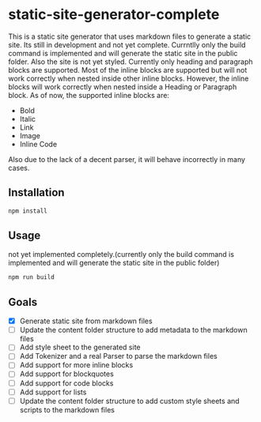 # static-site-generator-complete

This is a static site generator that uses markdown files to generate a static site. Its still in development and not yet complete. Currntlly only the build command is implemented and will generate the static site in the public folder. Also the site is not yet styled. Currently only heading and paragraph blocks are supported. Most of the inline blocks are supported but will not work correctly when nested inside other inline blocks. However, the inline blocks will work correctly when nested inside a Heading or Paragraph block. As of now, the supported inline blocks are:

-   Bold
-   Italic
-   Link
-   Image
-   Inline Code

Also due to the lack of a decent parser, it will behave incorrectly in many cases.

## Installation

```bash
npm install
```

## Usage

not yet implemented completely.(currently only the build command is implemented and will generate the static site in the public folder)

```bash
npm run build
```

## Goals

-   [x] Generate static site from markdown files
-   [ ] Update the content folder structure to add metadata to the markdown files
-   [ ] Add style sheet to the generated site
-   [ ] Add Tokenizer and a real Parser to parse the markdown files
-   [ ] Add support for more inline blocks
-   [ ] Add support for blockquotes
-   [ ] Add support for code blocks
-   [ ] Add support for lists
-   [ ] Update the content folder structure to add custom style sheets and scripts to the markdown files

